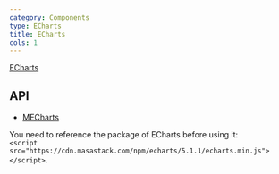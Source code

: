 ```yaml
---
category: Components
type: ECharts
title: ECharts
cols: 1
---
```


[ECharts](https://echarts.apache.org/examples/en/index.html)

## API

- [MECharts](/api/MECharts)

<!--alert:info-->
You need to reference the package of ECharts before using it:
<br />
`<script src="https://cdn.masastack.com/npm/echarts/5.1.1/echarts.min.js"></script>`.
<!--/alert:info-->
